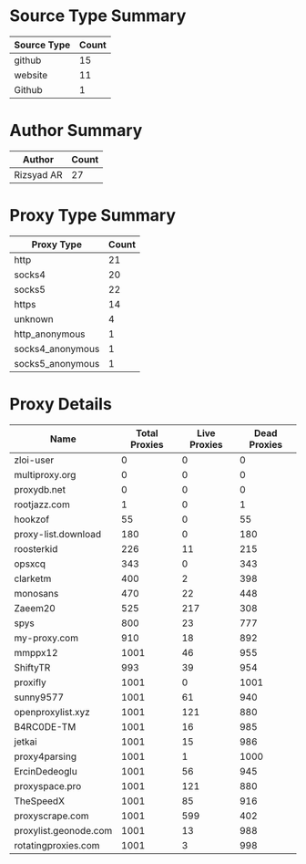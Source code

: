# Source Type Summary

| Source Type | Count |
|-------------|-------|
| github | 15 |
| website | 11 |
| Github | 1 |


# Author Summary

| Author | Count |
|--------|-------|
| Rizsyad AR | 27 |


# Proxy Type Summary

| Proxy Type | Count |
|------------|-------|
| http | 21 |
| socks4 | 20 |
| socks5 | 22 |
| https | 14 |
| unknown | 4 |
| http_anonymous | 1 |
| socks4_anonymous | 1 |
| socks5_anonymous | 1 |


# Proxy Details

| Name | Total Proxies | Live Proxies | Dead Proxies |
|------|---------------|--------------|---------------|
| zloi-user | 0 | 0 | 0 |
| multiproxy.org | 0 | 0 | 0 |
| proxydb.net | 0 | 0 | 0 |
| rootjazz.com | 1 | 0 | 1 |
| hookzof | 55 | 0 | 55 |
| proxy-list.download | 180 | 0 | 180 |
| roosterkid | 226 | 11 | 215 |
| opsxcq | 343 | 0 | 343 |
| clarketm | 400 | 2 | 398 |
| monosans | 470 | 22 | 448 |
| Zaeem20 | 525 | 217 | 308 |
| spys | 800 | 23 | 777 |
| my-proxy.com | 910 | 18 | 892 |
| mmppx12 | 1001 | 46 | 955 |
| ShiftyTR | 993 | 39 | 954 |
| proxifly | 1001 | 0 | 1001 |
| sunny9577 | 1001 | 61 | 940 |
| openproxylist.xyz | 1001 | 121 | 880 |
| B4RC0DE-TM | 1001 | 16 | 985 |
| jetkai | 1001 | 15 | 986 |
| proxy4parsing | 1001 | 1 | 1000 |
| ErcinDedeoglu | 1001 | 56 | 945 |
| proxyspace.pro | 1001 | 121 | 880 |
| TheSpeedX | 1001 | 85 | 916 |
| proxyscrape.com | 1001 | 599 | 402 |
| proxylist.geonode.com | 1001 | 13 | 988 |
| rotatingproxies.com | 1001 | 3 | 998 |
